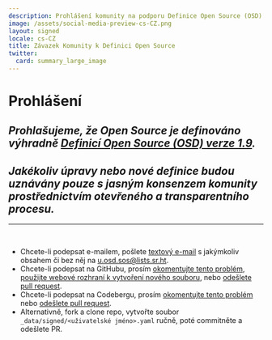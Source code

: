 ```yaml
---
description: Prohlášení komunity na podporu Definice Open Source (OSD) verze 1.9
image: /assets/social-media-preview-cs-CZ.png
layout: signed
locale: cs-CZ
title: Závazek Komunity k Definici Open Source
twitter:
  card: summary_large_image
---
```

# **Prohlášení**

## *Prohlašujeme, že Open Source je definováno výhradně [Definicí Open Source (OSD) verze 1.9](https://opensourcedefinition.org/).*

## *Jakékoliv úpravy nebo nové definice budou uznávány pouze s jasným konsenzem komunity prostřednictvím otevřeného a transparentního procesu.*

---
<br>

- Chcete-li podepsat e-mailem, pošlete [textový e-mail](https://useplaintext.email/) s jakýmkoliv obsahem či bez něj na [u.osd.sos@lists.sr.ht](mailto:u.osd.sos@lists.sr.ht).
- Chcete-li podepsat na GitHubu, prosím [okomentujte tento problém](https://github.com/OpenSourceDefinition/sos/issues/1), [použijte webové rozhraní k vytvoření nového souboru](https://github.com/OpenSourceDefinition/sos/new/main/_data/signed), nebo [odešlete pull request](https://github.com/OpenSourceDefinition/sos/pulls).
- Chcete-li podepsat na Codebergu, prosím [okomentujte tento problém](https://codeberg.org/osd/sos/issues/1) nebo [odešlete pull request](https://codeberg.org/osd/sos/pulls).
- Alternativně, fork a clone repo, vytvořte soubor `_data/signed/<uživatelské jméno>.yaml` ručně, poté commitněte a odešlete PR.